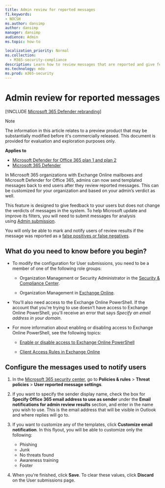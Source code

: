 ```yaml
---
title: Admin review for reported messages
f1.keywords:
- NOCSH
ms.author: dansimp
author: dansimp
manager: dansimp
audience: Admin
ms.topic: how-to

localization_priority: Normal
ms.collection:
  - M365-security-compliance
description: Learn how to review messages that are reported and give feedback to your users. 
ms.technology: mdo
ms.prod: m365-security
---
```


# Admin review for reported messages

[!INCLUDE [Microsoft 365 Defender rebranding](../includes/microsoft-defender-for-office.md)]

> [!NOTE]
> The information in this article relates to a preview product that may be substantially modified before it's commercially released. This document is provided for evaluation and exploration purposes only.

**Applies to**
- [Microsoft Defender for Office 365 plan 1 and plan 2](defender-for-office-365.md)
- [Microsoft 365 Defender](../defender/microsoft-365-defender.md)

In Microsoft 365 organizations with Exchange Online mailboxes and Microsoft Defender for Office 365, admins can now send templated messages back to end users after they review reported messages. This can be customized for your organization and based on your admin’s verdict as well.

This feature is designed to give feedback to your users but does not change the verdicts of messages in the system. To help Microsoft update and improve its filters, you will need to submit messages for analysis using [Admin submission](admin-submission.md).

You will only be able to mark and notify users of review results if the message was reported as a [false positives or false negatives](report-false-positives-and-false-negatives.md).

## What do you need to know before you begin?

- To modify the configuration for User submissions, you need to be a member of one of the following role groups:

    - Organization Management or Security Administrator in the [Security & Compliance Center](permissions-in-the-security-and-compliance-center.md).

    - Organization Management in [Exchange Online](https://docs.microsoft.com/Exchange/permissions-exo/permissions-exo).

- You'll also need access to the Exchange Online PowerShell. If the account that you're trying to use doesn't have access to Exchange Online PowerShell, you'll receive an error that says *Specify an email address in your domain*.

- For more information about enabling or disabling access to Exchange Online PowerShell, see the following topics:

    - [Enable or disable access to Exchange Online PowerShell](https://docs.microsoft.com/powershell/exchange/disable-access-to-exchange-online-powershell)

    - [Client Access Rules in Exchange Online](https://docs.microsoft.com/exchange/clients-and-mobile-in-exchange-online/client-access-rules/client-access-rules)

## Configure the messages used to notify users

1. In the [Microsoft 365 security center](microsoft-365\security\defender\overview-security-center.md), go to **Policies & rules** > **Threat policies** > **User reported message settings**.

2. If you want to specify the sender display name, check the box for **Specify Office 365 email address to use as sender** under the **Email notifications for admin review results** section, and enter in the name you wish to use. This is the email address that will be visible in Outlook and where replies will go to.

3. If you want to customize any of the templates, click **Customize email notification**. In this flyout, you will be able to customize only the following:
    - Phishing
    - Junk
    - No threats found
    - Awareness training
    - Footer

4. When you're finished, click **Save**. To clear these values, click **Discard** on the User submissions page.



